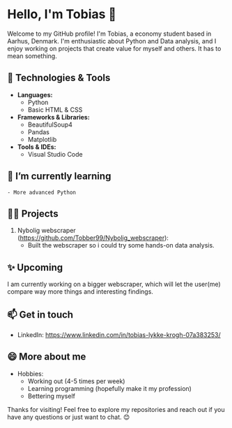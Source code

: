 # Hello, I'm Tobias 👋

Welcome to my GitHub profile! I'm Tobias, a economy student based in Aarhus, Denmark. I'm enthusiastic about Python and Data analysis, and I enjoy working on projects that
create value for myself and others. It has to mean something.

## 🔧 Technologies & Tools

- **Languages:**
    - Python
    - Basic HTML & CSS
- **Frameworks & Libraries:** 
    - BeautifulSoup4
    - Pandas
    - Matplotlib
- **Tools & IDEs:**
    - Visual Studio Code

## 🌱 I’m currently learning
    - More advanced Python 

## 👨‍💻 Projects
1. Nybolig webscraper (https://github.com/Tobber99/Nybolig_webscraper):
    - Built the webscraper so i could try some hands-on data analysis.

## ✨ Upcoming
I am currently working on a bigger webscraper, which will let the user(me) compare way more things and interesting findings. 


## 📫 Get in touch
- LinkedIn: https://www.linkedin.com/in/tobias-lykke-krogh-07a383253/

## 😄 More about me 
- Hobbies:
    - Working out (4-5 times per week)
    - Learning programming (hopefully make it my profession)
    - Bettering myself

Thanks for visiting! Feel free to explore my repositories and reach out if you have any questions or just want to chat. 😊
